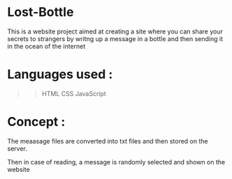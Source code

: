 # Lost-Bottle

This is a website project aimed at creating a site where you can share your secrets to strangers by writng up a message in a bottle and then sending it in the ocean of the internet


# Languages used :
>> HTML
>> CSS
>> JavaScript


# Concept :
The meaasage files are converted into txt files and then stored on the server. 

Then in case of reading, a message is randomly selected and shown on the website
